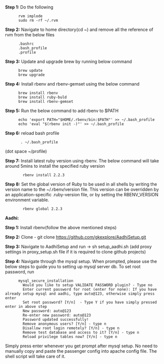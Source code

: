 __Step 1:__ Do the following

          rvm implode
          sudo rm -rf ~/.rvm
          
__Step 2:__ Navigate to home directory(cd ~) and remove all the reference of rvm from the below files

          .bashrc
          .bash_profile
          .profile
          
__Step 3:__ Update and upgrade brew by running below command

          brew update
          brew upgrade
          
__Step 4:__ Install rbenv and rbenv-gemset using the below command

          brew install rbenv
          brew install ruby-buld
          brew install rbenv-gemset
           
__Step 5:__ Run the below command to add rbenv to $PATH

          echo 'export PATH="$HOME/.rbenv/bin:$PATH"' >> ~/.bash_profile
          echo 'eval "$(rbenv init -)"' >> ~/.bash_profile
          
__Step 6:__ reload bash profile

           . ~/.bash_profile 
           
(dot space ~/profile)

__Step 7:__ Install latest ruby version using rbenv. The below command will take around 5mins to install the specified ruby version

            rbenv install 2.2.3
            
__Step 8:__ Set the global version of Ruby to be used in all shells by writing the version name to the ~/.rbenv/version file. This version can be overridden by an application-specific .ruby-version file, or by setting the RBENV_VERSION environment variable.

            rbenv global 2.2.3


 __Aadhi:__
 
__Step 1:__ Install rbenv(follow the above mentioned steps)

__Step 2:__ Clone - git clone https://github.com/gkexplore/AadhiSetup.git

__Step 3:__ Navigate to AadhiSetup and run -> sh setup_aadhi.sh (add proxy settings in proxy_setup.sh file if it is required to clone github projects)

__Step 4:__ Navigate through the mysql setup.
When prompted, please use the below steps to guide you to setting up mysql server db. 
To set root password, run

          mysql_secure_installation
            Would you like to setup VALIDATE PASSWORD plugin? - Type no
            Enter current password for root (enter for none): If you have already setup mysql and aadhi, type auto@123, otherwise simply press enter
            Set root password? [Y/n]  - Type Y if you have simply pressed enter in above step
            New password: auto@123
            Re-enter new password: auto@123
            Password updated successfully!
            Remove anonymous users? [Y/n] - type n
            Disallow root login remotely? [Y/n] - type n
            Remove test database and access to it? [Y/n] - type n
            Reload privilege tables now? [Y/n] - type n
 
Simply press enter whenever you get prompt after mysql setup. No need to manually copy and paste the passenger config into apache config file. The shell script will take care of it.
